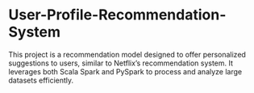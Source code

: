 # User-Profile-Recommendation-System
This project is a recommendation model designed to offer personalized suggestions to users, similar to Netflix’s recommendation system. It leverages both Scala Spark and PySpark to process and analyze large datasets efficiently.
